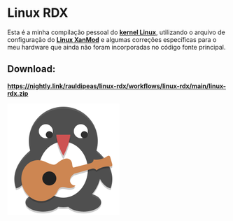 # Linux RDX
Esta é a minha compilação pessoal do [**kernel Linux**](https://kernel.org/), utilizando o arquivo de configuração do [**Linux XanMod**](https://raw.githubusercontent.com/xanmod/linux/6.0/CONFIGS/xanmod/gcc/config_x86-64-v3) e algumas correções específicas para o meu hardware que ainda não foram incorporadas no código fonte principal.

## Download:
**https://nightly.link/rauldipeas/linux-rdx/workflows/linux-rdx/main/linux-rdx.zip**

![](logo.png)